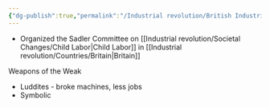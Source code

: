 ```yaml
---
{"dg-publish":true,"permalink":"/Industrial revolution/British Industries/People/Michael Sadler/"}
---
```



* Organized the Sadler Committee on [[Industrial revolution/Societal Changes/Child Labor\|Child Labor]] in [[Industrial revolution/Countries/Britain\|Britain]]


Weapons of the Weak
- Luddites - broke machines, less jobs
- Symbolic